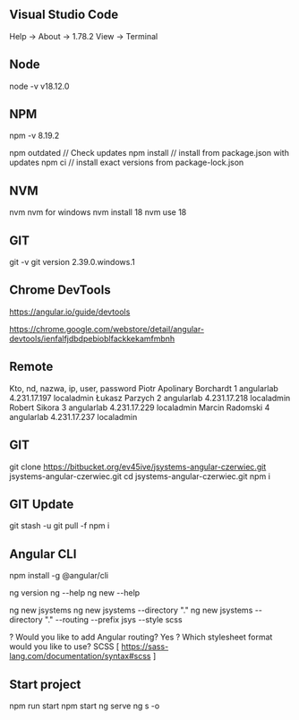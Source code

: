 

## Visual Studio Code
Help -> About -> 1.78.2
View -> Terminal

## Node
node -v
v18.12.0

## NPM
npm -v
8.19.2

npm outdated // Check updates
npm install // install from package.json with updates
npm ci  // install exact versions from package-lock.json

## NVM
nvm
nvm for windows
nvm install 18
nvm use 18

## GIT
git -v
git version 2.39.0.windows.1

## Chrome DevTools
https://angular.io/guide/devtools

https://chrome.google.com/webstore/detail/angular-devtools/ienfalfjdbdpebioblfackkekamfmbnh

## Remote

Kto, nd, nazwa, ip, user, password
Piotr Apolinary Borchardt 1 angularlab 4.231.17.197 localadmin 
Łukasz Parzych 2 angularlab 4.231.17.218 localadmin 
Robert Sikora 3 angularlab 4.231.17.229 localadmin 
Marcin Radomski 4 angularlab 4.231.17.237 localadmin 


## GIT 
git clone https://bitbucket.org/ev45ive/jsystems-angular-czerwiec.git jsystems-angular-czerwiec.git
cd jsystems-angular-czerwiec.git
npm i 

## GIT Update
git stash -u
git pull -f 
npm i 

## Angular CLI
npm install -g @angular/cli

ng version 
ng --help
ng new --help


ng new jsystems 
ng new jsystems --directory "."
ng new jsystems --directory "." --routing --prefix jsys --style scss 

? Would you like to add Angular routing? Yes
? Which stylesheet format would you like to use? SCSS   [ https://sass-lang.com/documentation/syntax#scss                ]

## Start project
npm run start
npm start
ng serve
ng s -o
